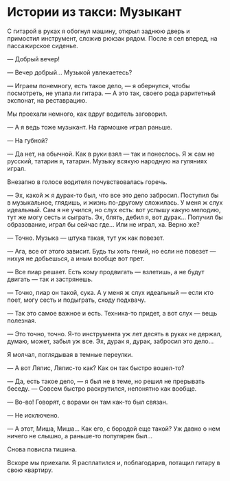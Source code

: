 # Истории из такси: Музыкант

С гитарой в руках я обогнул машину, открыл заднюю дверь и примостил инструмент, сложив рюкзак рядом. После я сел вперед, на пассажирское сиденье.

— Добрый вечер!

— Вечер добрый… Музыкой увлекаетесь?

— Играем понемногу, есть такое дело, — я обернулся, чтобы посмотреть, не упала ли гитара. — А это так, своего рода раритетный экспонат, на реставрацию.

Мы проехали немного, как вдруг водитель заговорил.

— А я ведь тоже музыкант. На гармошке играл раньше.

— На губной?

— Да нет, на обычной. Как в руки взял — так и понеслось. Я ж сам не русский, татарин я, татарин. Музыку всякую народную на гуляниях играл.

Внезапно в голосе водителя почувствовалась горечь.

— Эх, какой ж я дурак-то был, что все это дело забросил. Поступил бы в музыкальное, глядишь, и жизнь по-другому сложилась. У меня ж слух идеальный. Сам я не учился, но слух есть: вот услышу какую мелодию, тут же могу сесть и сыграть. Эх, блять, дебил я, вот дурак… Получил бы образование, играл бы сейчас где… Или не играл, ха. Верно же?

— Точно. Музыка — штука такая, тут уж как повезет.

— Ага, все от этого зависит. Будь ты хоть гений, но если не повезет — нихуя не добьешься, а иным вообще вот прет.

— Все пиар решает. Есть кому продвигать — взлетишь, а не будут двигать — так и застрянешь.

— Точно, пиар он такой, сука. А у меня ж слух идеальный — если кто поет, могу сесть и подыграть, сходу подхвачу.

— Так это самое важное и есть. Техника-то придет, а вот слух — вещь полезная.

— Это точно, точно. Я-то инструмента уж лет десять в руках не держал, думаю, может, забыл уж все. Эх, дурак я, дурак, забросил это дело…

Я молчал, поглядывая в темные переулки.

— А вот Ляпис, Ляпис-то как? Как он так быстро вошел-то?

— Да, есть такое дело, — я был не в теме, но решил не прерывать беседу. — Совсем быстро раскрутился, непонятно как вообще.

— Во-во! Говорят, с ворами он там как-то был связан.

— Не исключено.

— А этот, Миша, Миша… Как его, с бородой еще такой? Уж давно о нем ничего не слышно, а раньше-то популярен был…

Снова повисла тишина.

Вскоре мы приехали. Я расплатился и, поблагодарив, потащил гитару в свою квартиру.